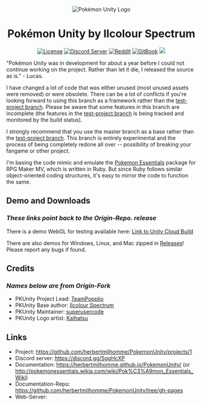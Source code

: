 <p align="center">
  <img alt="Pokémon Unity Logo" src="https://styles.redditmedia.com/t5_39moy/styles/bannerPositionedImage_6is405sk53j01.png" />
  <h1 align="center">Pokémon Unity by IIcolour Spectrum</h1>
  <p align="center">
    <a href="https://opensource.org/licenses/BSD-3-Clause"><img alt="License" src="https://img.shields.io/badge/license-New%20BSD-blue.svg"/></a>
    <a href="https://discord.gg/SggHcXP"><img alt="Discord Server" src="https://img.shields.io/badge/join%20us%20on-discord-7289DA.svg"/></a>
    <a href="https://www.reddit.com/r/PokemonUnity/"><img alt="Reddit" src="https://img.shields.io/badge/join%20us%20on-reddit-ff5700.svg"/></a>
    <a href="https://herbertmilhomme.github.io/PokemonUnity/"><img alt="GitBook" src="https://img.shields.io/badge/view%20docs%20on-gitbook-blue.svg"/></a>
    <a href="https://herbertmilhomme.visualstudio.com/PokemonUnity/_build/index?definitionId=3"><img src="https://herbertmilhomme.visualstudio.com/_apis/public/build/definitions/90a2f24a-6d43-47cd-9e21-be259c022c96/3/badge"/></a>
  </p>
</p>

"Pokémon Unity was in development for about a year before I could not continue working on the project. Rather than let it
die, I released the source as is." - Lucas.

I have changed a lot of code that was either unused (most unused assets were removed) or were obsolete. There can be a lot of conflicts if you're looking forward to using this branch as a framework rather than the [test-project branch](https://github.com/herbertmilhomme/PokemonUnity/tree/TestProject). Please be aware that some features in this branch are incomplete (the features in the [test-project branch](https://github.com/herbertmilhomme/PokemonUnity/tree/TestProject) is being tracked and monitored by the build status).

I strongly recommend that you use the master branch as a base rather than the [test-project branch](https://github.com/herbertmilhomme/PokemonUnity/tree/TestProject). This branch is entirely experimental and the process of being completely redone all over -- possibility of breaking your fangame or other project.

I'm basing the code mimic and emulate the [Pokemon Essentials](http://pokemonessentials.wikia.com/wiki/Pok%C3%A9mon_Essentials_Wiki) package for RPG Maker MV, which is written in Ruby. But since Ruby follows similar object-oriented coding structures, it's easy to mirror the code to function the same.

## Demo and Downloads
### _These links point back to the Origin-Repo. release_
There is a demo WebGL for testing available here: [Link to Unity Cloud Build](https://developer.cloud.unity3d.com/share/Wy-y2uSUhG/)

There are also demos for Windows, Linux, and Mac zipped in [Releases](https://github.com/superusercode/PokemonUnity/releases)!  Please report any bugs if found.

## Credits
### _Names below are from Origin-Fork_

* PKUnity Project Lead: [TeamPopplio](https://github.com/TeamPopplio/)
* PKUnity Base author: [IIcolour Spectrum](https://www.reddit.com/user/IIcolour_Spectrum)
* PKUnity Maintainer: [superusercode](https://www.reddit.com/user/Lucas_One/)
* PKUnity Logo artist: [Kaihatsu](https://twitter.com/KaihatsuYT)

## Links

* Project: https://github.com/herbertmilhomme/PokemonUnity/projects/1
* Discord server: https://discord.gg/SggHcXP
* Documentation: https://herbertmilhomme.github.io/PokemonUnity/ (or http://pokemonessentials.wikia.com/wiki/Pok%C3%A9mon_Essentials_Wiki)
* Documentation-Repo: https://github.com/herbertmilhomme/PokemonUnity/tree/gh-pages
* Web-Server:
